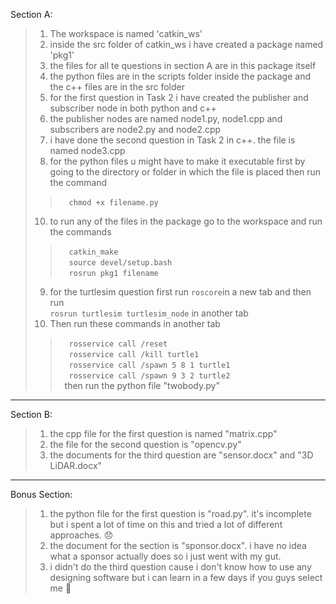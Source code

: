 Section A:
>1. The workspace is named 'catkin_ws'
>2. inside the src folder of catkin_ws i have created a package named 'pkg1'
>3. the files for all te questions in section A are in this package itself
>4. the python files are in the scripts folder inside the package and the c++ files are in the src folder
>5. for the first question in Task 2 i have created the publisher and subscriber node in both python and c++
>6. the publisher nodes are named node1.py, node1.cpp and subscribers are node2.py and node2.cpp
>7. i have done the second question in Task 2 in c++. the file is named node3.cpp 
>8. for the python files u might have to make it executable first by going to the directory or folder in which the file is placed then run the command 
>>&emsp;`chmod +x filename.py`
>10. to run any of the files in the package go to the workspace and run the commands
>>&emsp;`catkin_make`\
>>&emsp;`source devel/setup.bash`\
>>&emsp;`rosrun pkg1 filename`
>9. for the turtlesim question first run `roscore`in a new tab and then run  
>`rosrun turtlesim turtlesim_node` in another tab
>10. Then run these commands in another tab
>>&emsp;`rosservice call /reset`\
>>&emsp;`rosservice call /kill turtle1`\
>>&emsp;`rosservice call /spawn 5 8 1 turtle1`\
>>&emsp;`rosservice call /spawn 9 3 2 turtle2`\
>>&ensp;then run the python file "twobody.py"  
-----
Section B:
>1. the cpp file for the first question is named "matrix.cpp"
>2. the file for the second question is "opencv.py" 
>3. the documents for the third question are "sensor.docx" and "3D LiDAR.docx"
   
-----
Bonus Section:
>1. the python file for the first question is "road.py". it's incomplete but i spent a lot of time on this and tried a lot of different approaches. 😞
>2. the document for the section is "sponsor.docx". i have no idea what a sponsor actually does so i just went with my gut. 
>3. i didn't do the third question cause i don't know how to use any designing software but i can learn in a few days if you guys select me 🙂
